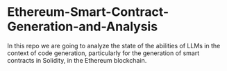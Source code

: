 # Ethereum-Smart-Contract-Generation-and-Analysis
In this repo we are going to analyze the state of the abilities of LLMs in the context of code generation, particularly for the generation of smart contracts in Solidity, in the Ethereum blockchain.
